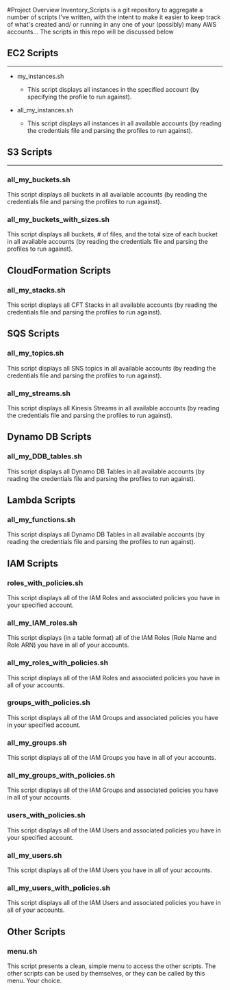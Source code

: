 #Project Overview
Inventory_Scripts is a git repository to aggregate a number of scripts I've written, with the intent to make it easier to keep track of what's created and/ or running in any one of your (possibly) many AWS accounts... The scripts in this repo will be discussed below

## EC2 Scripts
---
- my_instances.sh
    - This script displays all instances in the specified account (by specifying the profile to run against).

- all_my_instances.sh
    - This script displays all instances in all available accounts (by reading the credentials file and parsing the profiles to run against).

## S3 Scripts
---
### all_my_buckets.sh
This script displays all buckets in all available accounts (by reading the credentials file and parsing the profiles to run against).

### all_my_buckets_with_sizes.sh
This script displays all buckets, # of files, and the total size of each bucket in all available accounts (by reading the credentials file and parsing the profiles to run against).

## CloudFormation Scripts
### all_my_stacks.sh
This script displays all CFT Stacks in all available accounts (by reading the credentials file and parsing the profiles to run against).

## SQS Scripts
### all_my_topics.sh
This script displays all SNS topics in all available accounts (by reading the credentials file and parsing the profiles to run against).

### all_my_streams.sh
This script displays all Kinesis Streams in all available accounts (by reading the credentials file and parsing the profiles to run against).

## Dynamo DB Scripts
### all_my_DDB_tables.sh
This script displays all Dynamo DB Tables in all available accounts (by reading the credentials file and parsing the profiles to run against).

## Lambda Scripts
### all_my_functions.sh
This script displays all Dynamo DB Tables in all available accounts (by reading the credentials file and parsing the profiles to run against).

## IAM Scripts
### roles_with_policies.sh
This script displays all of the IAM Roles and associated policies you have in your specified account.
### all_my_IAM_roles.sh
This script displays (in a table format) all of the IAM Roles (Role Name and Role ARN) you have in all of your accounts.
### all_my_roles_with_policies.sh
This script displays all of the IAM Roles and associated policies you have in all of your accounts.

### groups_with_policies.sh
This script displays all of the IAM Groups and associated policies you have in your specified account.
### all_my_groups.sh
This script displays all of the IAM Groups you have in all of your accounts.
### all_my_groups_with_policies.sh
This script displays all of the IAM Groups and associated policies you have in all of your accounts.

### users_with_policies.sh
This script displays all of the IAM Users and associated policies you have in your specified account.
### all_my_users.sh
This script displays all of the IAM Users you have in all of your accounts.
### all_my_users_with_policies.sh
This script displays all of the IAM Users and associated policies you have in all of your accounts.

## Other Scripts
### menu.sh
This script presents a clean, simple menu to access the other scripts. The other scripts can be used by themselves, or they can be called by this menu. Your choice.
